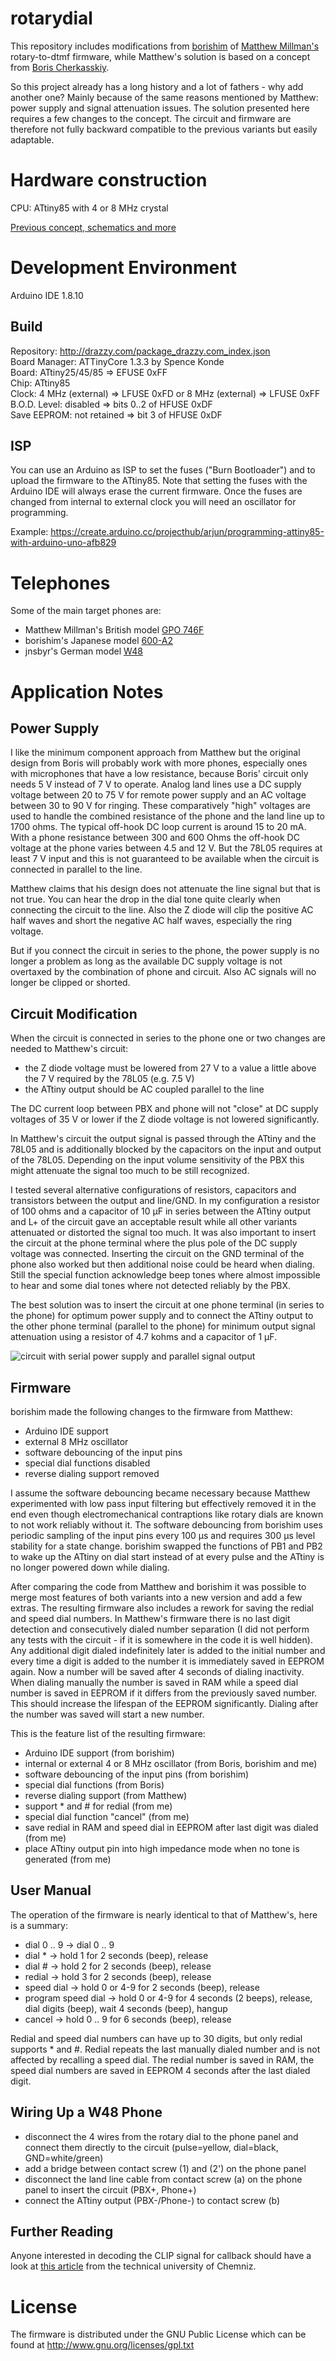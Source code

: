 # rotarydial

This repository includes modifications from [borishim](https://github.com/borishim/rotarydial) of [Matthew Millman's](https://github.com/inaxeon/rotarydial) rotary-to-dtmf firmware, while Matthew's solution is based on a concept from [Boris Cherkasskiy](http://boris0.blogspot.com/2013/09/rotary-dial-for-digital-age.html).

So this project already has a long history and a lot of fathers - why add another one? Mainly because of the same reasons mentioned by Matthew: power supply and signal attenuation issues. The solution presented here requires a few changes to the concept. The circuit and firmware are therefore not fully backward compatible to the previous variants but easily adaptable. 

# Hardware construction

CPU: ATtiny85 with 4 or 8 MHz crystal

[Previous concept, schematics and more](http://tech.mattmillman.com/projects/building-your-own-pulse-to-tone-converter/)

# Development Environment

Arduino IDE 1.8.10

## Build

Repository:    http://drazzy.com/package_drazzy.com_index.json  
Board Manager: ATTinyCore 1.3.3 by Spence Konde  
Board:         ATtiny25/45/85 => EFUSE 0xFF  
Chip:          ATtiny85  
Clock:         4 MHz (external) => LFUSE 0xFD or 8 MHz (external) => LFUSE 0xFF  
B.O.D. Level:  disabled => bits 0..2 of HFUSE 0xDF  
Save EEPROM:   not retained => bit 3 of HFUSE 0xDF  

## ISP

You can use an Arduino as ISP to set the fuses ("Burn Bootloader") and to upload the firmware to the ATtiny85. Note that setting the fuses with the Arduino IDE will always erase the current firmware. Once the fuses are changed from internal to external clock you will need an oscillator for programming.

Example: https://create.arduino.cc/projecthub/arjun/programming-attiny85-with-arduino-uno-afb829

# Telephones

Some of the main target phones are:

* Matthew Millman's British model [GPO 746F](https://en.wikipedia.org/wiki/GPO_telephones#Type_746)
* borishim's Japanese model [600-A2](http://bunka.nii.ac.jp/heritages/detail/233568)
* jnsbyr's German model [W48](https://en.wikipedia.org/wiki/W48_\(telephone\))

# Application Notes

## Power Supply

I like the minimum component approach from Matthew but the original design from Boris will probably work with more phones, especially ones with microphones that have a low resistance, because Boris' circuit only needs 5 V instead of 7 V to operate. Analog land lines use a DC supply voltage between 20 to 75 V for remote power supply and an AC voltage between 30 to 90 V for ringing. These comparatively "high" voltages are used to handle the combined resistance of the phone and the land line up to 1700 ohms. The typical off-hook DC loop current is around 15 to 20 mA. With a phone resistance between 300 and 600 Ohms the off-hook DC voltage at the phone varies between 4.5 and 12 V. But the 78L05 requires at least 7 V input and this is not guaranteed to be available when the circuit is connected in parallel to the line. 

Matthew claims that his design does not attenuate the line signal but that is not true. You can hear the drop in the dial tone quite clearly when connecting the circuit to the line. Also the Z diode will clip the positive AC half waves and short the negative AC half waves, especially the ring voltage.

But if you connect the circuit in series to the phone, the power supply is no longer a problem as long as the available DC supply voltage is not overtaxed by the combination of phone and circuit. Also AC signals will no longer be clipped or shorted.

## Circuit Modification

When the circuit is connected in series to the phone one or two changes are needed to Matthew's circuit:

* the Z diode voltage must be lowered from 27 V to a value a little above the 7 V required by the 78L05 (e.g. 7.5 V)
* the ATtiny output should be AC coupled parallel to the line

The DC current loop between PBX and phone will not "close" at DC supply voltages of 35 V or lower if the Z diode voltage is not lowered significantly.

In Matthew's circuit the output signal is passed through the ATtiny and the 78L05 and is additionally blocked by the capacitors on the input and output of the 78L05. Depending on the input volume sensitivity of the PBX this might attenuate the signal too much to be still recognized.

I tested several alternative configurations of resistors, capacitors and transistors between the output and line/GND. In my configuration a resistor of 100 ohms and a capacitor of 10 µF in series between the ATtiny output and L+ of the circuit gave an acceptable result while all other variants attenuated or distorted the signal too much. It was also important to insert the circuit at the phone terminal where the plus pole of the DC supply voltage was connected. Inserting the circuit on the GND terminal of the phone also worked but then additional noise could be heard when dialing. Still the special function acknowledge beep tones where almost impossible to hear and some dial tones where not detected reliably by the PBX. 

The best solution was to insert the circuit at one phone terminal (in series to the phone) for optimum power supply and to connect the ATtiny output to the other phone terminal (parallel to the phone) for minimum output signal attenuation using a resistor of 4.7 kohms and a capacitor of 1 µF.

![circuit with serial power supply and parallel signal output](assets/rotary-dial-schematic.png "circuit with serial power supply and parallel signal output")

## Firmware

borishim made the following changes to the firmware from Matthew:

* Arduino IDE support
* external 8 MHz oscillator 
* software debouncing of the input pins
* special dial functions disabled
* reverse dialing support removed

I assume the software debouncing became necessary because Matthew experimented with low pass input filtering but effectively removed it in the end even though electromechanical contraptions like rotary dials are known to not work reliably without it. The software debouncing from borishim uses periodic sampling of the input pins every 100 µs and requires 300 µs level stability for a state change. borishim swapped the functions of PB1 and PB2 to wake up the ATtiny on dial start instead of at every pulse and the ATtiny is no longer powered down while dialing.

After comparing the code from Matthew and borishim it was possible to merge most features of both variants into a new version and add a few extras. The resulting firmware also includes a rework for saving the redial and speed dial numbers. In Matthew's firmware there is no last digit detection and consecutively dialed number separation (I did not perform any tests with the circuit - if it is somewhere in the code it is well hidden). Any additional digit dialed indefinitely later is added to the initial number and every time a digit is added to the number it is immediately saved in EEPROM again. Now a number will be saved after 4 seconds of dialing inactivity. When dialing manually the number is saved in RAM while a speed dial number is saved in EEPROM if it differs from the previously saved number. This should increase the lifespan of the EEPROM significantly. Dialing after the number was saved will start a new number. 

This is the feature list of the resulting firmware:

* Arduino IDE support (from borishim)
* internal or external 4 or 8 MHz oscillator (from Boris, borishim and me)
* software debouncing of the input pins (from borishim)
* special dial functions (from Boris)
* reverse dialing support (from Matthew)
* support \* and # for redial (from me)
* special dial function "cancel" (from me)
* save redial in RAM and speed dial in EEPROM after last digit was dialed (from me)
* place ATtiny output pin into high impedance mode when no tone is generated (from me)

## User Manual

The operation of the firmware is nearly identical to that of Matthew's, here is a summary:

* dial 0 .. 9        -> dial 0 .. 9
* dial \*            -> hold 1 for 2 seconds (beep), release
* dial #             -> hold 2 for 2 seconds (beep), release
* redial             -> hold 3 for 2 seconds (beep), release
* speed dial         -> hold 0 or 4-9 for 2 seconds (beep), release
* program speed dial -> hold 0 or 4-9 for 4 seconds (2 beeps), release, dial digits (beep), wait 4 seconds (beep), hangup
* cancel             -> hold 0 .. 9 for 6 seconds (beep), release

Redial and speed dial numbers can have up to 30 digits, but only redial supports \* and #. Redial repeats the last manually dialed number and is not affected by recalling a speed dial. The redial number is saved in RAM, the speed dial numbers are saved in EEPROM 4 seconds after the last dialed digit.

## Wiring Up a W48 Phone

* disconnect the 4 wires from the rotary dial to the phone panel and connect them directly to the circuit (pulse=yellow, dial=black, GND=white/green)
* add a bridge between contact screw (1) and (2') on the phone panel
* disconnect the land line cable from contact screw (a) on the phone panel to insert the circuit (PBX+, Phone+)
* connect the ATtiny output (PBX-/Phone-) to contact screw (b)

## Further Reading

Anyone interested in decoding the CLIP signal for callback should have a look at [this article](https://www-user.tu-chemnitz.de/~heha/basteln/Haus/Telefon/Impulswahl%E2%86%92DTMF/#2) from the technical university of Chemniz.

# License

The firmware is distributed under the GNU Public License which can be found at http://www.gnu.org/licenses/gpl.txt
